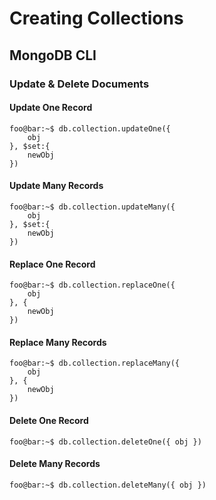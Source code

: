 # Creating Collections

## MongoDB CLI

### Update & Delete Documents

#### Update One Record

```console
foo@bar:~$ db.collection.updateOne({
    obj
}, $set:{
    newObj
})
```

#### Update Many Records

```console
foo@bar:~$ db.collection.updateMany({
    obj
}, $set:{
    newObj
})
```

#### Replace One Record

```console
foo@bar:~$ db.collection.replaceOne({
    obj
}, {
    newObj
})
```

#### Replace Many Records

```console
foo@bar:~$ db.collection.replaceMany({
    obj
}, {
    newObj
})
```

#### Delete One Record

```console
foo@bar:~$ db.collection.deleteOne({ obj })
```

#### Delete Many Records

```console
foo@bar:~$ db.collection.deleteMany({ obj })
```
